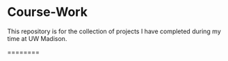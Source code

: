 # Course-Work

This repository is for the collection of projects I have completed during my time at UW Madison.

========
